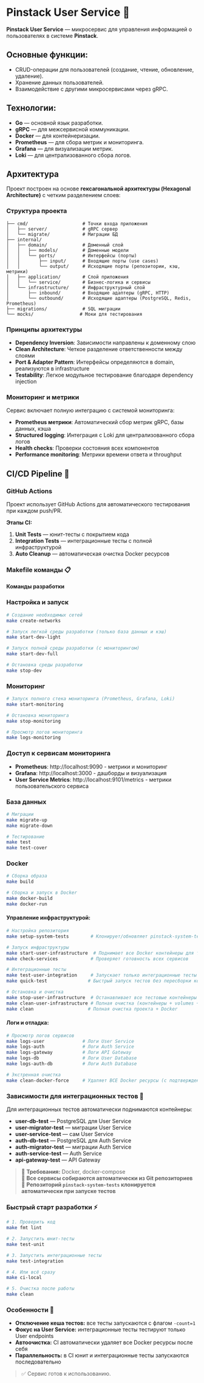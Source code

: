 # Pinstack User Service 👥

**Pinstack User Service** — микросервис для управления информацией о пользователях в системе **Pinstack**.

## Основные функции:
- CRUD-операции для пользователей (создание, чтение, обновление, удаление).
- Хранение данных пользователей.
- Взаимодействие с другими микросервисами через gRPC.

## Технологии:
- **Go** — основной язык разработки.
- **gRPC** — для межсервисной коммуникации.
- **Docker** — для контейнеризации.
- **Prometheus** — для сбора метрик и мониторинга.
- **Grafana** — для визуализации метрик.
- **Loki** — для централизованного сбора логов.

## Архитектура

Проект построен на основе **гексагональной архитектуры (Hexagonal Architecture)** с четким разделением слоев:

### Структура проекта
```
├── cmd/                    # Точки входа приложения
│   ├── server/             # gRPC сервер
│   └── migrate/            # Миграции БД
├── internal/
│   ├── domain/             # Доменный слой
│   │   ├── models/         # Доменные модели
│   │   └── ports/          # Интерфейсы (порты)
│   │       ├── input/      # Входящие порты (use cases)
│   │       └── output/     # Исходящие порты (репозитории, кэш, метрики)
│   ├── application/        # Слой приложения
│   │   └── service/        # Бизнес-логика и сервисы
│   └── infrastructure/     # Инфраструктурный слой
│       ├── inbound/        # Входящие адаптеры (gRPC, HTTP)
│       └── outbound/       # Исходящие адаптеры (PostgreSQL, Redis, Prometheus)
├── migrations/             # SQL миграции
└── mocks/                 # Моки для тестирования
```

### Принципы архитектуры
- **Dependency Inversion**: Зависимости направлены к доменному слою
- **Clean Architecture**: Четкое разделение ответственности между слоями
- **Port & Adapter Pattern**: Интерфейсы определяются в domain, реализуются в infrastructure
- **Testability**: Легкое модульное тестирование благодаря dependency injection

### Мониторинг и метрики
Сервис включает полную интеграцию с системой мониторинга:
- **Prometheus метрики**: Автоматический сбор метрик gRPC, базы данных, кэша
- **Structured logging**: Интеграция с Loki для централизованного сбора логов
- **Health checks**: Проверки состояния всех компонентов
- **Performance monitoring**: Метрики времени ответа и throughput

## CI/CD Pipeline 🚀

### GitHub Actions
Проект использует GitHub Actions для автоматического тестирования при каждом push/PR.

**Этапы CI:**
1. **Unit Tests** — юнит-тесты с покрытием кода
2. **Integration Tests** — интеграционные тесты с полной инфраструктурой 
3. **Auto Cleanup** — автоматическая очистка Docker ресурсов

### Makefile команды 📋

#### Команды разработки

### Настройка и запуск
```bash
# Создание необходимых сетей
make create-networks

# Запуск легкой среды разработки (только база данных и кэш)
make start-dev-light

# Запуск полной среды разработки (с мониторингом)
make start-dev-full

# Остановка среды разработки
make stop-dev
```

### Мониторинг
```bash
# Запуск полного стека мониторинга (Prometheus, Grafana, Loki)
make start-monitoring

# Остановка мониторинга
make stop-monitoring

# Просмотр логов мониторинга
make logs-monitoring
```

### Доступ к сервисам мониторинга
- **Prometheus**: http://localhost:9090 - метрики и мониторинг
- **Grafana**: http://localhost:3000 - дашборды и визуализация
- **User Service Metrics**: http://localhost:9101/metrics - метрики пользовательского сервиса

### База данных
```bash
# Миграции
make migrate-up
make migrate-down

# Тестирование
make test
make test-cover
```

### Docker
```bash
# Сборка образа
make build

# Сборка и запуск в Docker
make docker-build
make docker-run
```

#### Управление инфраструктурой:
```bash
# Настройка репозитория
make setup-system-tests        # Клонирует/обновляет pinstack-system-tests репозиторий

# Запуск инфраструктуры
make start-user-infrastructure  # Поднимает все Docker контейнеры для тестов
make check-services            # Проверяет готовность всех сервисов

# Интеграционные тесты
make test-user-integration     # Запускает только интеграционные тесты
make quick-test               # Быстрый запуск тестов без пересборки контейнеров

# Остановка и очистка
make stop-user-infrastructure  # Останавливает все тестовые контейнеры
make clean-user-infrastructure # Полная очистка (контейнеры + volumes + образы)
make clean                    # Полная очистка проекта + Docker
```

#### Логи и отладка:
```bash
# Просмотр логов сервисов
make logs-user              # Логи User Service
make logs-auth              # Логи Auth Service  
make logs-gateway           # Логи API Gateway
make logs-db                # Логи User Database
make logs-auth-db           # Логи Auth Database

# Экстренная очистка
make clean-docker-force     # Удаляет ВСЕ Docker ресурсы (с подтверждением)
```

### Зависимости для интеграционных тестов 🐳

Для интеграционных тестов автоматически поднимаются контейнеры:
- **user-db-test** — PostgreSQL для User Service
- **user-migrator-test** — миграции User Service  
- **user-service-test** — сам User Service
- **auth-db-test** — PostgreSQL для Auth Service
- **auth-migrator-test** — миграции Auth Service
- **auth-service-test** — Auth Service
- **api-gateway-test** — API Gateway

> 📍 **Требования:** Docker, docker-compose  
> 🚀 **Все сервисы собираются автоматически из Git репозиториев**  
> 🔄 **Репозиторий `pinstack-system-tests` клонируется автоматически при запуске тестов**

### Быстрый старт разработки ⚡

```bash
# 1. Проверить код
make fmt lint

# 2. Запустить юнит-тесты
make test-unit

# 3. Запустить интеграционные тесты
make test-integration

# 4. Или всё сразу
make ci-local

# 5. Очистка после работы
make clean
```

### Особенности 🔧

- **Отключение кеша тестов:** все тесты запускаются с флагом `-count=1`
- **Фокус на User Service:** интеграционные тесты тестируют только User endpoints
- **Автоочистка:** CI автоматически удаляет все Docker ресурсы после себя
- **Параллельность:** в CI юнит и интеграционные тесты запускаются последовательно

> ✅ Сервис готов к использованию.
